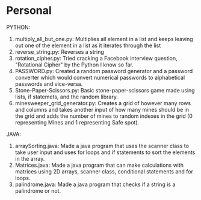 # Personal

PYTHON:
1. multiply_all_but_one.py: Multiplies all element in a list and keeps leaving out one of the element in a list as it iterates through the list
2. reverse_string.py: Reverses a string
3. rotation_cipher.py: Tried cracking a Facebook interview question, "Rotational Cipher" by the Python I know so far.
4. PASSWORD.py: Created a random password generator and a password converter which would convert numerical passwords to alphabetical passwords and vice-versa.
5. Stone-Paper-Scissors.py: Basic stone-paper-scissors game made using lists, if statemets, and the random library.
6. minesweeper_grid_generator.py: Creates a grid of however many rows and columns and takes another input of how many mines should be in the grid and adds the           number of mines to random indexes in the grid (0 representing Mines and 1 representing Safe spot).

JAVA:
1. arraySorting.java: Made a java program that uses the scanner class to take user input and uses for loops and if statements to sort the elements in the array. 
2. Matrices.java: Made a java program that can make calculations with matrices using 2D arrays, scanner class, conditional statements and for loops.
3. palindrome.java: Made a java program that checks if a string is a palindrome or not.
